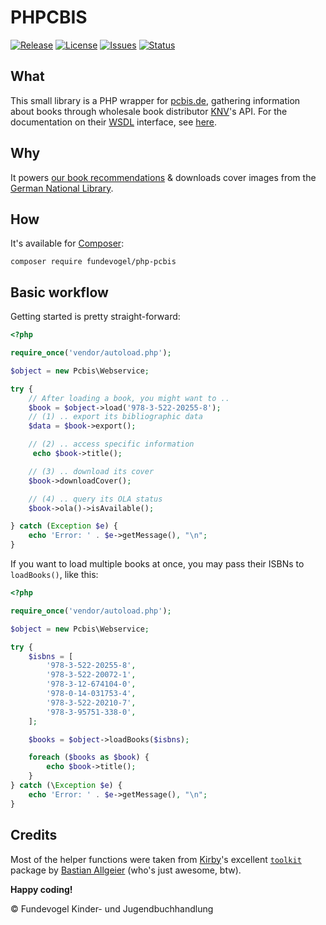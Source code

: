 # PHPCBIS
[![Release](https://img.shields.io/github/release/Fundevogel/php-pcbis.svg)](https://github.com/Fundevogel/php-pcbis/releases) [![License](https://img.shields.io/github/license/Fundevogel/php-pcbis.svg)](https://github.com/Fundevogel/php-pcbis/blob/master/LICENSE) [![Issues](https://img.shields.io/github/issues/Fundevogel/php-pcbis.svg)](https://github.com/Fundevogel/php-pcbis/issues) [![Status](https://travis-ci.org/fundevogel/php-pcbis.svg?branch=master)](https://travis-ci.org/fundevogel/php-pcbis)

## What

This small library is a PHP wrapper for [pcbis.de](https://pcbis.de), gathering information about books through wholesale book distributor [KNV](http://knv.de)'s API. For the documentation on their [WSDL](https://en.wikipedia.org/wiki/Web_Services_Description_Language) interface, see [here](https://www.knv-zeitfracht.de/wp-content/uploads/2021/01/Webservice_ZF_2.0_21.pdf).


## Why

It powers [our book recommendations](https://fundevogel.de/en/recommendations) & downloads cover images from the [German National Library](https://www.dnb.de/EN/Home/home_node.html).


## How

It's available for [Composer](https://getcomposer.org):

```text
composer require fundevogel/php-pcbis
```


## Basic workflow

Getting started is pretty straight-forward:

```php
<?php

require_once('vendor/autoload.php');

$object = new Pcbis\Webservice;

try {
    // After loading a book, you might want to ..
    $book = $object->load('978-3-522-20255-8');
    // (1) .. export its bibliographic data
    $data = $book->export();

    // (2) .. access specific information
     echo $book->title();

    // (3) .. download its cover
    $book->downloadCover();

    // (4) .. query its OLA status
    $book->ola()->isAvailable();

} catch (Exception $e) {
    echo 'Error: ' . $e->getMessage(), "\n";
}
```

If you want to load multiple books at once, you may pass their ISBNs to `loadBooks()`, like this:

```php
<?php

require_once('vendor/autoload.php');

$object = new Pcbis\Webservice;

try {
    $isbns = [
        '978-3-522-20255-8',
        '978-3-522-20072-1',
        '978-3-12-674104-0',
        '978-0-14-031753-4',
        '978-3-522-20210-7',
        '978-3-95751-338-0',
    ];

    $books = $object->loadBooks($isbns);

    foreach ($books as $book) {
        echo $book->title();
    }
} catch (\Exception $e) {
    echo 'Error: ' . $e->getMessage(), "\n";
}
```


## Credits
Most of the helper functions were taken from [Kirby](https://getkirby.com)'s excellent [`toolkit`](https://github.com/getkirby-v2/toolkit) package by [Bastian Allgeier](https://github.com/bastianallgeier) (who's just awesome, btw).


**Happy coding!**


:copyright: Fundevogel Kinder- und Jugendbuchhandlung
